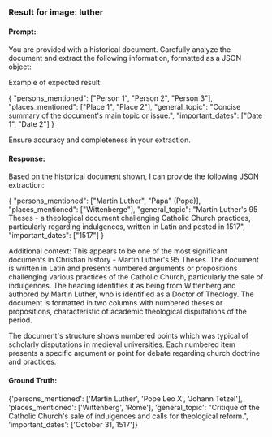 
### Result for image: luther

#### Prompt:
  You are provided with a historical document. Carefully analyze the document and extract the following information, formatted as a JSON object:

Example of expected result:

{
"persons_mentioned": ["Person 1", "Person 2", "Person 3"],
"places_mentioned": ["Place 1", "Place 2"],
"general_topic": "Concise summary of the document's main topic or issue.",
"important_dates": ["Date 1", "Date 2"]
}

Ensure accuracy and completeness in your extraction.

#### Response:
  Based on the historical document shown, I can provide the following JSON extraction:

{
"persons_mentioned": ["Martin Luther", "Papa" (Pope)],
"places_mentioned": ["Wittenberge"],
"general_topic": "Martin Luther's 95 Theses - a theological document challenging Catholic Church practices, particularly regarding indulgences, written in Latin and posted in 1517",
"important_dates": ["1517"]
}

Additional context:
This appears to be one of the most significant documents in Christian history - Martin Luther's 95 Theses. The document is written in Latin and presents numbered arguments or propositions challenging various practices of the Catholic Church, particularly the sale of indulgences. The heading identifies it as being from Wittenberg and authored by Martin Luther, who is identified as a Doctor of Theology. The document is formatted in two columns with numbered theses or propositions, characteristic of academic theological disputations of the period.

The document's structure shows numbered points which was typical of scholarly disputations in medieval universities. Each numbered item presents a specific argument or point for debate regarding church doctrine and practices.

#### Ground Truth:
  {'persons_mentioned': ['Martin Luther', 'Pope Leo X', 'Johann Tetzel'], 'places_mentioned': ['Wittenberg', 'Rome'], 'general_topic': "Critique of the Catholic Church's sale of indulgences and calls for theological reform.", 'important_dates': ['October 31, 1517']}